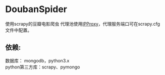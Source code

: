 # DoubanSpider
使用scrapy的豆瓣电影爬虫
代理池使用[IPProxy](https://github.com/qiyeboy/IPProxyPool)，代理服务端口可在scrapy.cfg文件中配置。
## 依赖:  
数据库： mongodb，python3.x  
python第三方库：scrapy、pymongo
